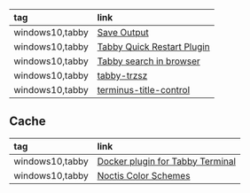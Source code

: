 |tag|link|
|:-|:-|
|windows10,tabby|[Save Output](https://github.com/eugeny/tabby-save-output)|
|windows10,tabby|[Tabby Quick Restart Plugin](https://github.com/flkns/tabby-quick-restart)|
|windows10,tabby|[Tabby search in browser](https://github.com/composer404/tabby-search-in-browser)|
|windows10,tabby|[tabby-trzsz](https://github.com/trzsz/tabby-trzsz)|
|windows10,tabby|[terminus-title-control](https://github.com/kbjr/terminus-title-control)|

## Cache

|tag|link|
|:-|:-|
|windows10,tabby|[Docker plugin for Tabby Terminal](https://github.com/eugeny/tabby-docker)|
|windows10,tabby|[Noctis Color Schemes](https://github.com/aaronhuggins/tabby-colors-noctis)|